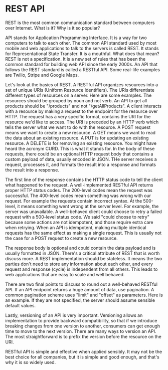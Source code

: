 # REST API
REST is the most common communication standard between computers over Internet. What is it? Why is it so popular? 

API stands for Application Programming Interface. It is a way for two computers to talk to each other. The common API standard used by most mobile and web applications to talk to the servers is called REST. It stands for Representational State Transfer. It is a mouthful. What does that mean? REST is not a specification. It is a new set of rules that has been the common standard for building web API since the early 2000s. An API that follows the REST standard is called a RESTful API. Some real-life examples are Twilio, Stripe and Google Maps. 

Let's look at the basics of REST. A RESTful API organizes resources into a set of unique URIs (Uniform Resource Identifiers). The URIs differentiate different types of resources on a server. Here are some examples. The resources should be grouped by noun and not verb. An API to get all products should be "/products" and not "/getAllProducts". A client interacts with a resource by making a request to the endpoint for the resource over HTTP. The request has a very specific format, contains the URI for the resource we'd like to access. The URI is preceded by an HTTP verb which tells the server what we want to do with the resource. A POST request means we want to create a new resource. A GET means we want to read the data about an existing resource. A PUT is for updating an existing resource. A DELETE is for removing an existing resource. You might have heard the acronym CURD. This is what it stands for. In the body of these requests, there could be an optional HTTP request body that contains a custom payload of data, usually encoded in JSON. THe server receives a request, processes it, and formats the result into a response and formats the result into a response. 

The first line of the response contains the HTTP status code to tell the client what happened to the request. A well-implemented RESTful API returns proper HTTP status codes. The 200-level codes mean the request was successful. The 400-level codes mean something was wrong with our request. For example the requests contain incorrect syntax. At the 500-level, it means something went wrong at the server level. For example, the server was unavailable. A well-behaved client could choose to retry a failed request with a 500-level status code. We said "could choose to retry" because some actions are not idempotent, and those require extra care when retrying. When an API is idempotent, making multiple identical requests has the same effect as making a single request. This is usually not the case for a POST request to create a new resource. 

The response body is optional and could contain the data payload and is usually formatted in JSON. There's a critical attribute of REST that is worth discuss more. A REST implementation should be stateless. It means the two parties don't need to store any information about each other, and every request and response (cycle) is independent from all others. This leads to web applications that are easy to scale and well behaved. 

There are two final points to discuss to round out a well-behaved RESTful API. If an API endpoint returns a huge amount of data, use pagination. A common pagination scheme uses "limit" and "offset" as parameters. Here is an example. If they are not specified, the server should assume sensible default values. 

Lastly, versioning of an API is very important. Versioning allows an implementation to provide backward compatibility, so that if we introduce breaking changes from one version to another, consumers can get enough time to move to the next version. There are many ways to version an API. The most straightforward is to prefix the version before the resource on the URI. 

RESTful API is simple and effective when applied sensibly. It may not be the best choice for all companies, but it is simple and good enough, and that's why it is so widely used. 